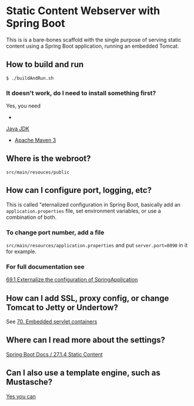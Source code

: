 # Static Content Webserver with Spring Boot
This is is a bare-bones scaffold with the single purpose of serving
static content using a Spring Boot application, running an embedded
Tomcat.

## How to build and run
```$ ./buildAndRun.sh```

### It doesn't work, do I need to install something first?
Yes, you need

-
[Java JDK](http://www.oracle.com/technetwork/java/javase/downloads/jdk8-downloads-2133151.html)
- [Apache Maven 3](https://maven.apache.org/)

## Where is the webroot?
```src/main/resouces/public```

## How can I configure port, logging, etc?
This is called "eternalized configuration in Spring Boot, basically
add an ```application.properties``` file, set environment variables,
or use a combination of both.

### To change port number, add a file
```src/main/resources/application.properties``` and put
```server.port=8090``` in it for example.


### For full documentation see
[69.1 Externalize the configuration of SpringApplication](https://docs.spring.io/spring-boot/docs/current/reference/html/howto-properties-and-configuration.html#howto-externalize-configuration)


## How can I add SSL, proxy config, or change Tomcat to Jetty or Undertow?

See [70. Embedded servlet containers](https://docs.spring.io/spring-boot/docs/current/reference/html/howto-embedded-servlet-containers.html)

## Where can I read more about the settings?
[Spring Boot Docs / 27.1.4 Static Content](http://docs.spring.io/spring-boot/docs/current/reference/html/boot-features-developing-web-applications.html#boot-features-spring-mvc-static-content)

## Can I also use a template engine, such as Mustasche?
[Yes you can](http://docs.spring.io/spring-boot/docs/current/reference/html/boot-features-developing-web-applications.html#boot-features-spring-mvc-template-engines)

